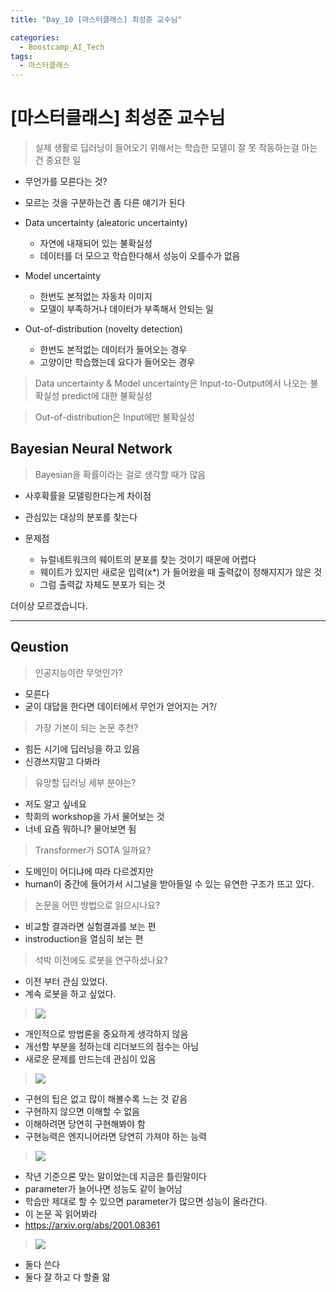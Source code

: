 ```yaml
---
title: "Day_10 [마스터클래스] 최성준 교수님"

categories:
  - Boostcamp_AI_Tech
tags:
  - 마스터클래스
---
```


# [마스터클래스] 최성준 교수님

> 실제 생활로 딥러닝이 들어오기 위해서는 학습한 모델이 잘 못 작동하는걸 아는건 중요한 일

- 무언가를 모른다는 것?
- 모르는 것을 구분하는건 좀 다른 얘기가 된다

- Data uncertainty (aleatoric uncertainty)
  - 자연에 내재되어 있는 불확실성
  - 데이터를 더 모으고 학습한다해서 성능이 오를수가 없음
- Model uncertainty
  - 한번도 본적없는 자동차 이미지
  - 모델이 부족하거나 데이터가 부족해서 안되는 일
- Out-of-distribution (novelty detection)
  - 한번도 본적없는 데이터가 들어오는 경우
  - 고양이만 학습했는데 요다가 들어오는 경우

> Data uncertainty & Model uncertainty은 Input-to-Output에서 나오는 불확실성
predict에 대한 불확실성

> Out-of-distribution은 Input에만 불확실성

## Bayesian Neural Network

> Bayesian을 확률이라는 걸로 생각할 때가 많음

- 사후확률을 모델링한다는게 차이점
- 관심있는 대상의 분포를 찾는다

- 문제점
  - 뉴럴네트워크의 웨이트의 분포를 찾는 것이기 때문에 어렵다
  - 웨이트가 있지만 새로운 입력(x*) 가 들어왔을 때 출력값이 정해지지가 않은 것
  - 그럼 출력값 자체도 분포가 되는 것

더이상 모르겠습니다.

---
## Qeustion

> 인공지능이란 무엇인가?

- 모른다
- 굳이 대답을 한다면 데이터에서 무언가 얻어지는 거?/

>  가장 기본이 되는 논문 추천?

- 힘든 시기에 딥러닝을 하고 있음
- 신경쓰지말고 다봐라

> 유망할 딥러닝 세부 분야는?

- 저도 알고 싶네요
- 학회의 workshop을 가서 물어보는 것
- 너네 요즘 뭐하니? 물어보면 됨
  
> Transformer가 SOTA 일까요?

- 도메인이 어디냐에 따라 다르겠지만
- human이 중간에 들어가서 시그널을 받아들일 수 있는 유연한 구조가 뜨고 있다.

> 논문을 어떤 방법으로 읽으시나요?

- 비교할 결과라면 실험결과를 보는 편
- instroduction을 열심히 보는 편

> 석박 이전에도 로봇을 연구하셨나요?

- 이전 부터 관심 있었다.
- 계속 로봇을 하고 싶었다.

> ![]({{site.url}}/assets/images/2021-08-13-18-52-45.png)

- 개인적으로 방법론을 중요하게 생각하지 않음
- 개선할 부분을 정하는데 리더보드의 점수는 아님
- 새로운 문제를 만드는데 관심이 있음

> ![]({{site.url}}/assets/images/2021-08-13-18-54-10.png)

- 구현의 팁은 없고 많이 해볼수록 느는 것 같음
- 구현하지 않으면 이해할 수 없음
- 이해하려면 당연히 구현해봐야 함
- 구현능력은 엔지니어라면 당연히 가져야 하는 능력

> ![]({{site.url}}/assets/images/2021-08-13-18-55-02.png)

- 작년 기준으론 맞는 말이었는데 지금은 틀린말이다
- parameter가 늘어나면 성능도 같이 늘어남
- 학습만 제대로 할 수 있으면 parameter가 많으면 성능이 올라간다.
- 이 논문 꼭 읽어봐라
- https://arxiv.org/abs/2001.08361

> ![]({{site.url}}/assets/images/2021-08-13-18-56-30.png)

- 둘다 쓴다
- 둘다 잘 하고 다 할줄 앎